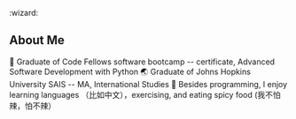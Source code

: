 
:wizard: 

## About Me
:snake: Graduate of Code Fellows software bootcamp -- certificate, Advanced Software Development with Python
:earth_asia: Graduate of Johns Hopkins University SAIS -- MA, International Studies 
:ramen: Besides programming, I enjoy learning languages （比如中文），exercising, and eating spicy food (我不怕辣，怕不辣）



<!--
**dlindqu3/dlindqu3** is a ✨ _special_ ✨ repository because its `README.md` (this file) appears on your GitHub profile.

Here are some ideas to get you started:

- 🔭 I’m currently working on ...
- 🌱 I’m currently learning ...
- 👯 I’m looking to collaborate on ...
- 🤔 I’m looking for help with ...
- 💬 Ask me about ...
- 📫 How to reach me: ...
- 😄 Pronouns: ...
- ⚡ Fun fact: ...
-->
